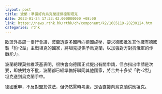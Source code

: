 ```yaml
---
layout: post
title: 波蘭：準備好向烏克蘭提供德製坦克
date: 2023-01-24 17:33:43.000000000 +08:00
link: https://news.rthk.hk/rthk/ch/component/k2/1685119-20230124.htm
categories: rthk
---
```


歐盟外長周一舉行會議，波蘭透露多國再向德國施壓，要求德國批准其他擁有德國製「豹-2型」主戰坦克的國家，將坦克提供予烏克蘭，以加強對方對抗俄軍的作戰能力。

波蘭總理莫拉維茨基表明，很快會向德國正式提出有關申請，但亦指出申請是次要，即使對方不批，波蘭都已經準備好聯同其他國家，將合共十多架「豹-2型」坦克送到烏克蘭手中。

德國重申，不反對盟友做法，但仍然需時考慮，是否直接向鳥克蘭供應坦克。
